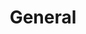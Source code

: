 ---
title: General
seo: ''
slug: general
description: ''
image: ''
categories: []
tags: []
toc: false
draft: false
noindex: true
translationKey: general
---